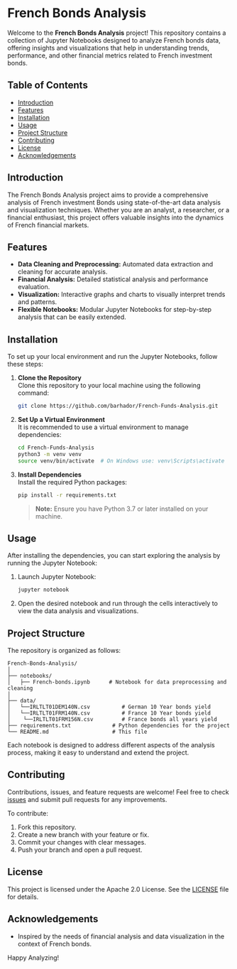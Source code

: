 # French Bonds Analysis

Welcome to the **French Bonds Analysis** project! This repository contains a collection of Jupyter Notebooks designed to analyze French bonds data, offering insights and visualizations that help in understanding trends, performance, and other financial metrics related to French investment bonds.

## Table of Contents

- [Introduction](#introduction)
- [Features](#features)
- [Installation](#installation)
- [Usage](#usage)
- [Project Structure](#project-structure)
- [Contributing](#contributing)
- [License](#license)
- [Acknowledgements](#acknowledgements)

## Introduction

The French Bonds Analysis project aims to provide a comprehensive analysis of French investment Bonds using state-of-the-art data analysis and visualization techniques. Whether you are an analyst, a researcher, or a financial enthusiast, this project offers valuable insights into the dynamics of French financial markets.

## Features

- **Data Cleaning and Preprocessing:** Automated data extraction and cleaning for accurate analysis.
- **Financial Analysis:** Detailed statistical analysis and performance evaluation.
- **Visualization:** Interactive graphs and charts to visually interpret trends and patterns.
- **Flexible Notebooks:** Modular Jupyter Notebooks for step-by-step analysis that can be easily extended.

## Installation

To set up your local environment and run the Jupyter Notebooks, follow these steps:

1. **Clone the Repository**  
   Clone this repository to your local machine using the following command:
   ```bash
   git clone https://github.com/barhador/French-Funds-Analysis.git
   ```

2. **Set Up a Virtual Environment**  
   It is recommended to use a virtual environment to manage dependencies:
   ```bash
   cd French-Funds-Analysis
   python3 -m venv venv
   source venv/bin/activate  # On Windows use: venv\Scripts\activate
   ```

3. **Install Dependencies**  
   Install the required Python packages:
   ```bash
   pip install -r requirements.txt
   ```
   > **Note:** Ensure you have Python 3.7 or later installed on your machine.

## Usage

After installing the dependencies, you can start exploring the analysis by running the Jupyter Notebook:

1. Launch Jupyter Notebook:
   ```bash
   jupyter notebook
   ```

2. Open the desired notebook and run through the cells interactively to view the data analysis and visualizations.

## Project Structure

The repository is organized as follows:

```
French-Bonds-Analysis/
│
├── notebooks/
│   ├── French-bonds.ipynb      # Notebook for data preprocessing and cleaning
│
├── data/
│   └──IRLTLT01DEM140N.csv          # German 10 Year bonds yield
│   └──IRLTLT01FRM140N.csv          # France 10 Year bonds yield
│    └──IRLTLT01FRM156N.csv         # France bonds all years yield
├── requirements.txt             # Python dependencies for the project
└── README.md                    # This file
```

Each notebook is designed to address different aspects of the analysis process, making it easy to understand and extend the project.

## Contributing

Contributions, issues, and feature requests are welcome! Feel free to check [issues](https://github.com/barhador/French-Funds-Analysis/issues) and submit pull requests for any improvements.

To contribute:
1. Fork this repository.
2. Create a new branch with your feature or fix.
3. Commit your changes with clear messages.
4. Push your branch and open a pull request.

## License

This project is licensed under the Apache 2.0 License. See the [LICENSE](LICENSE) file for details.

## Acknowledgements

- Inspired by the needs of financial analysis and data visualization in the context of French bonds.

Happy Analyzing!

